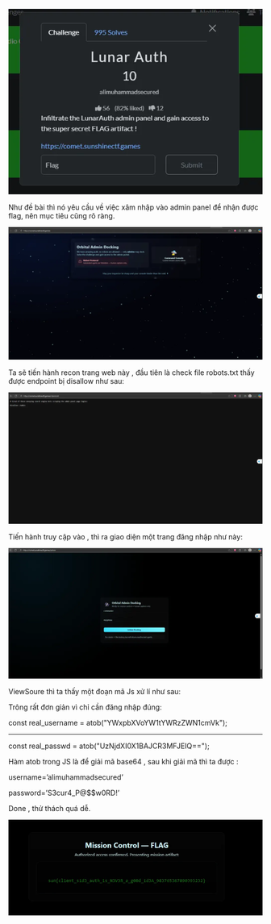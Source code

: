 ![image](static/1.png)

Như đề bài thì nó yêu cầu về việc xâm nhập vào admin panel để nhận được flag, nên mục tiêu cũng rõ ràng.

![image](static/2.png)

Ta sẽ tiến hành recon trang web này , đầu tiên là check file robots.txt thấy được endpoint bị disallow như sau:

![image](static/3.png)

Tiến hành truy cập vào , thì ra giao diện một trang đăng nhập như này:

![image](static/4.png)

ViewSoure thì ta thấy một đoạn mã Js xử lí như sau:

<script>
/*
  To reduce load on our servers from the recent space DDOS-ers,
  we have lowered login attempts by using Base64 encoded "encryption"
  on the client side. 💀
  
  TODO: implement proper encryption.
*/

const real_username = atob("YWxpbXVoYW1tYWRzZWN1cmVk");
const real_passwd   = atob("UzNjdXI0X1BAJCR3MFJEIQ==");

document.addEventListener("DOMContentLoaded", () => {
  const form = document.querySelector("form");

  function handleSubmit(evt) {
    evt.preventDefault();

    const username = form.elements["username"].value;
    const password = form.elements["password"].value;

    if (username === real_username && password === real_passwd) {
      // remove this handler and allow form submission
      form.removeEventListener("submit", handleSubmit);
      form.submit();
    } else {
      alert("[ Invalid credentials ]");
    }
  }

  form.addEventListener("submit", handleSubmit);
});
</script>


Trông rất đơn giản vì chỉ cần đăng nhập đúng:

const real_username = atob("YWxpbXVoYW1tYWRzZWN1cmVk");

---

const real_passwd   = atob("UzNjdXI0X1BAJCR3MFJEIQ==");

Hàm atob trong JS là để giải mã base64 , sau khi giải mã thì ta được :

username=’alimuhammadsecured’

password=’S3cur4_P@$$w0RD!’

Done , thử thách quá dễ.

![image](static/5.png)